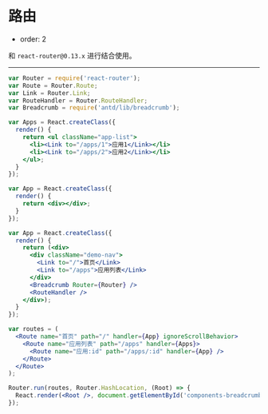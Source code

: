 # 路由

- order: 2

和 `react-router@0.13.x` 进行结合使用。

---

````jsx
var Router = require('react-router');
var Route = Router.Route;
var Link = Router.Link;
var RouteHandler = Router.RouteHandler;
var Breadcrumb = require('antd/lib/breadcrumb');

var Apps = React.createClass({
  render() {
    return <ul className="app-list">
      <li><Link to="/apps/1">应用1</Link></li>
      <li><Link to="/apps/2">应用2</Link></li>
    </ul>;
  }
});

var App = React.createClass({
  render() {
    return <div></div>;
  }
});

var App = React.createClass({
  render() {
    return (<div>
      <div className="demo-nav">
        <Link to="/">首页</Link>
        <Link to="/apps">应用列表</Link>
      </div>
      <Breadcrumb Router={Router} />
      <RouteHandler />
    </div>);
  }
});

var routes = (
  <Route name="首页" path="/" handler={App} ignoreScrollBehavior>
    <Route name="应用列表" path="/apps" handler={Apps}>
      <Route name="应用:id" path="/apps/:id" handler={App} />
    </Route>
  </Route>
);

Router.run(routes, Router.HashLocation, (Root) => {
  React.render(<Root />, document.getElementById('components-breadcrumb-demo-router'));
});
````

<style>
.demo-nav {
  height: 30px;
  line-height: 30px;
  margin-bottom: 15px;
  background: #f8f8f8;
}
.demo-nav a {
  line-height: 30px;
  padding: 0 10px;
}
.app-list {
  margin-top: 15px;
}
</style>
